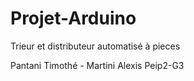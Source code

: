 # Projet-Arduino
Trieur et distributeur automatisé à pieces

Pantani Timothé - Martini Alexis  Peip2-G3
